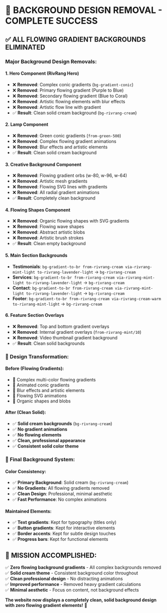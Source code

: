 # 🎯 **BACKGROUND DESIGN REMOVAL - COMPLETE SUCCESS**

## ✅ **ALL FLOWING GRADIENT BACKGROUNDS ELIMINATED**

### **Major Background Design Removals:**

#### 1. **Hero Component (RivRang Hero)**
- ❌ **Removed**: Complex conic gradients (`bg-gradient-conic`)
- ❌ **Removed**: Primary flowing gradient (Purple to Blue)
- ❌ **Removed**: Secondary flowing gradient (Blue to Coral)
- ❌ **Removed**: Artistic flowing elements with blur effects
- ❌ **Removed**: Artistic flow line with gradient
- ✅ **Result**: Clean solid cream background (`bg-rivrang-cream`)

#### 2. **Lamp Component**
- ❌ **Removed**: Green conic gradients (`from-green-500`)
- ❌ **Removed**: Complex flowing gradient animations
- ❌ **Removed**: Blur effects and artistic elements
- ✅ **Result**: Clean solid cream background

#### 3. **Creative Background Component**
- ❌ **Removed**: Flowing gradient orbs (w-80, w-96, w-64)
- ❌ **Removed**: Artistic mesh gradients
- ❌ **Removed**: Flowing SVG lines with gradients
- ❌ **Removed**: All radial gradient animations
- ✅ **Result**: Completely clean background

#### 4. **Flowing Shapes Component**
- ❌ **Removed**: Organic flowing shapes with SVG gradients
- ❌ **Removed**: Flowing wave shapes
- ❌ **Removed**: Abstract artistic blobs
- ❌ **Removed**: Artistic brush strokes
- ✅ **Result**: Clean empty background

#### 5. **Main Section Backgrounds**
- **Testimonials**: `bg-gradient-to-br from-rivrang-cream via-rivrang-mint-light to-rivrang-lavender-light` → `bg-rivrang-cream`
- **Services**: `bg-gradient-to-br from-rivrang-cream via-rivrang-mint-light to-rivrang-lavender-light` → `bg-rivrang-cream`
- **Contact**: `bg-gradient-to-br from-rivrang-cream via-rivrang-mint-light to-rivrang-lavender-light` → `bg-rivrang-cream`
- **Footer**: `bg-gradient-to-br from-rivrang-cream via-rivrang-cream-warm to-rivrang-mint-light` → `bg-rivrang-cream`

#### 6. **Feature Section Overlays**
- ❌ **Removed**: Top and bottom gradient overlays
- ❌ **Removed**: Internal gradient overlays (`from-rivrang-mint/10`)
- ❌ **Removed**: Video thumbnail gradient background
- ✅ **Result**: Clean solid backgrounds

### 🎨 **Design Transformation:**

#### **Before (Flowing Gradients):**
- 🔴 Complex multi-color flowing gradients
- 🔴 Animated conic gradients
- 🔴 Blur effects and artistic elements
- 🔴 Flowing SVG animations
- 🔴 Organic shapes and blobs

#### **After (Clean Solid):**
- ✅ **Solid cream backgrounds** (`bg-rivrang-cream`)
- ✅ **No gradient animations**
- ✅ **No flowing elements**
- ✅ **Clean, professional appearance**
- ✅ **Consistent solid color theme**

### 🚀 **Final Background System:**

#### **Color Consistency:**
- ✅ **Primary Background**: Solid cream (`bg-rivrang-cream`)
- ✅ **No Gradients**: All flowing gradients removed
- ✅ **Clean Design**: Professional, minimal aesthetic
- ✅ **Fast Performance**: No complex animations

#### **Maintained Elements:**
- ✅ **Text gradients**: Kept for typography (titles only)
- ✅ **Button gradients**: Kept for interactive elements
- ✅ **Border accents**: Kept for subtle design touches
- ✅ **Progress bars**: Kept for functional elements

## 🎯 **MISSION ACCOMPLISHED:**

✅ **Zero flowing background gradients** - All complex backgrounds removed  
✅ **Solid cream theme** - Consistent background color throughout  
✅ **Clean professional design** - No distracting animations  
✅ **Improved performance** - Removed heavy gradient calculations  
✅ **Minimal aesthetic** - Focus on content, not background effects  

**The website now displays a completely clean, solid background design with zero flowing gradient elements!** 🌟